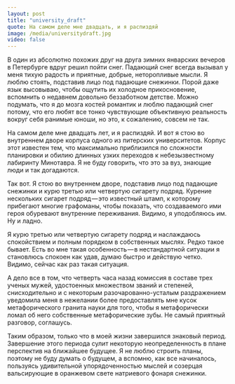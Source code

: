 ```yaml
---
layout: post
title: "university_draft"
quote: На самом деле мне двадцать, и я распиздяй
image: /media/universitydraft.jpg
video: false
---
```


В один из абсолютно похожих друг на друга зимних январских вечеров в Петербурге вдруг решил пойти снег. Падающий снег всегда вызывал у меня тихую радость и приятные, добрые, неторопливые мысли. Я люблю стоять, подставив лицо под падающие снежинки. Порой даже язык высовываю, чтобы ощутить их холодное прикосновение, вспомнить о недавнем довольно беззаботном детстве. Можно подумать, что я до мозга костей романтик и люблю падающий снег потому, что его любят все тонко чувствующие объективную реальность вокруг себя ранимые юноши, но это, к сожалению, совсем не так.

На самом деле мне двадцать лет, и я распиздяй. И вот я стою во внутреннем дворе корпуса одного из питерских университетов. Корпус этот известен тем, что максимально приблизился по сложности планировки и обилию длинных узких переходов к небезызвестному лабиринту Минотавра. Я не буду говорить, что это за вуз, знающие люди и так догадаются.

Так вот. Я стою во внутреннем дворе, подставив лицо под падающие снежинки и курю третью или четвертую сигарету подряд. Курение нескольких сигарет подряд — это известный штамп, к которому прибегают многие графоманы, чтобы показать, что создаваемого ими героя обуревают внутренние переживания. Видимо, я уподобляюсь им. Ну и ладно.

Я курю третью или четвертую сигарету подряд и наслаждаюсь спокойствием и полным порядком в собственных мыслях. Редко такое бывает. Есть во мне такая особенность — в нестандартной ситуации я становлюсь спокоен как удав, думаю быстро и действую четко. Видимо, сейчас как раз такая ситуация.

А дело все в том, что четверть часа назад комиссия в составе трех ученых мужей, удостоенных множеством званий и степеней, снисходительно и с некоторым разочарованно-усталым раздражением уведомила меня в нежелании более предоставлять мне кусок метафорического гранита науки для того, чтобы я метафорически ломал об него собственные метафорические зубы. Не самый приятный разговор, соглашусь.

Таким образом, только что в моей жизни завершился знаковый период. Завершение этого периода сулит некоторую неопределенность в плане перспектив на ближайшее будущее. Я не люблю строить планы, поэтому не буду думать о будущем, а вспомню, как все начиналось, пользуясь удивительной упорядоченностью мыслей и созерцая вальсирующие в оранжевом свете натриевого фонаря снежинки.